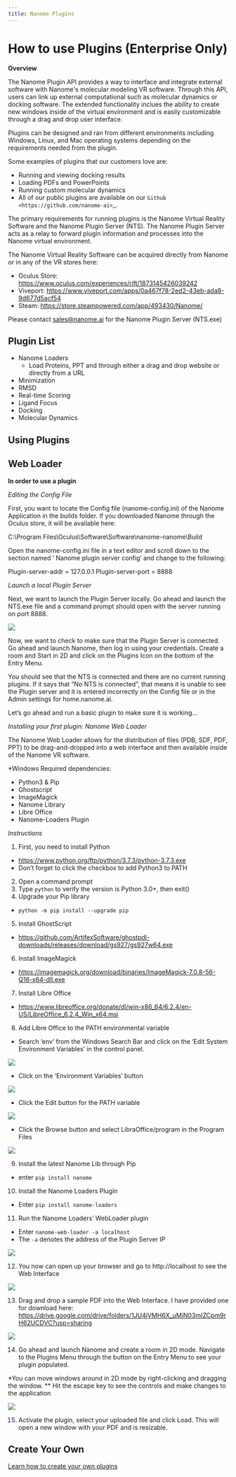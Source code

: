 ```yaml
---
title: Nanome Plugins
---
```


# How to use Plugins (Enterprise Only)

**Overview**

The Nanome Plugin API provides a way to interface and integrate external software with Nanome's molecular modeling VR software.
Through this API, users can link up external computational such as molecular dynamics or docking software.
The extended functionality inclues the ability to create new windows inside of the virtual environment and is easily customizable through a drag and drop user interface.

Plugins can be designed and ran from different environments including Windows, Linux, and Mac operating systems depending on the requirements needed from the plugin.

Some examples of plugins that our customers love are:

- Running and viewing docking results
- Loading PDFs and PowerPoints
- Running custom molecular dynamics
- All of our public plugins are available on our `Github <https://github.com/nanome-ai>`\_.

The primary requirements for running plugins is the Nanome Virtual Reality Software and the Nanome Plugin Server (NTS). The Nanome Plugin Server acts as a relay to forward plugin information and processes into the Nanome virtual environment.

The Nanome Virtual Reality Software can be acquired directly from Nanome or in any of the VR stores here:

- Oculus Store: https://www.oculus.com/experiences/rift/1873145426039242
- Viveport: https://www.viveport.com/apps/0a467f78-2ed2-43eb-ada8-9d677d5acf54
- Steam: https://store.steampowered.com/app/493430/Nanome/

Please contact sales@nanome.ai for the Nanome Plugin Server (NTS.exe)

## Plugin List

- Nanome Loaders
  - Load Proteins, PPT and through either a drag and drop website or directly from a URL
- Minimization
- RMSD
- Real-time Scoring
- Ligand Focus
- Docking
- Molecular Dynamics

## Using Plugins

## Web Loader

**In order to use a plugin**

_Editing the Config File_

First, you want to locate the Config file (nanome-config.ini) of the Nanome Application in the builds folder.
If you downloaded Nanome through the Oculus store, it will be available here:

C:\Program Files\Oculus\Software\Software\nanome-nanome\Build

Open the nanome-config.ini file in a text editor and scroll down to the section named ‘ Nanome plugin server config’ and change to the following:

Plugin-server-addr = 127.0.0.1
Plugin-server-port = 8888

_Launch a local Plugin Server_

Next, we want to launch the Plugin Server locally. Go ahead and launch the NTS.exe file and a command prompt should open with the server running on port 8888.

![](./.vuepress/public/assets/plugins-page/runningNTS.png)

Now, we want to check to make sure that the Plugin Server is connected. Go ahead and launch Nanome, then log in using your credentials. Create a room and Start in 2D and click on the Plugins Icon on the bottom of the Entry Menu.

You should see that the NTS is connected and there are no current running plugins. If it says that “No NTS is connected”, that means it is unable to see the Plugin server and it is entered incorrectly on the Config file or in the Admin settings for home.nanome.ai.

Let’s go ahead and run a basic plugin to make sure it is working…

_Installing your first plugin: Nanome Web Loader_

The Nanome Web Loader allows for the distribution of files (PDB, SDF, PDF, PPT) to be drag-and-dropped into a web interface and then available inside of the Nanome VR software.

\*Windows
Required dependencies:

- Python3 & Pip
- Ghostscript
- ImageMagick
- Nanome Library
- Libre Office
- Nanome-Loaders Plugin

_Instructions_

1. First, you need to install Python

- https://www.python.org/ftp/python/3.7.3/python-3.7.3.exe
- Don’t forget to click the checkbox to add Python3 to PATH

2. Open a command prompt
3. Type `python` to verify the version is Python 3.0+, then exit()
4. Upgrade your Pip library

- `python -m pip install --upgrade pip`

5. Install GhostScript

- https://github.com/ArtifexSoftware/ghostpdl-downloads/releases/download/gs927/gs927w64.exe

6. Install ImageMagick

- https://imagemagick.org/download/binaries/ImageMagick-7.0.8-56-Q16-x64-dll.exe

7. Install Libre Office

- https://www.libreoffice.org/donate/dl/win-x86_64/6.2.4/en-US/LibreOffice_6.2.4_Win_x64.msi

8. Add Libre Office to the PATH environmental variable

- Search ‘env’ from the Windows Search Bar and click on the ‘Edit System Environment Variables’ in the control panel.

![](./.vuepress/public/assets/plugins-page/search_env.png)

- Click on the ‘Environment Variables’ button

![](./.vuepress/public/assets/plugins-page/find_env.png)

- Click the Edit button for the PATH variable

![](./.vuepress/public/assets/plugins-page/edit_path.png)

- Click the Browse button and select LibraOffice/program in the Program Files

![](./.vuepress/public/assets/plugins-page/browse_path.png)

9. Install the latest Nanome Lib through Pip

- enter `pip install nanome`

10. Install the Nanome Loaders Plugin

- Enter `pip install nanome-loaders`

11. Run the Nanome Loaders’ WebLoader plugin

- Enter `nanome-web-loader -a localhost`
- The `-a` denotes the address of the Plugin Server IP

![](./.vuepress/public/assets/plugins-page/running_plugin.png)

12. You now can open up your browser and go to http://localhost to see the Web Interface

![](./.vuepress/public/assets/plugins-page/webloader_browserprompt.png)

13. Drag and drop a sample PDF into the Web Interface. I have provided one for download here: https://drive.google.com/drive/folders/1JU4jVMH6X_uMjN03mIZCpm9rH62UCDVC?usp=sharing

![](./.vuepress/public/assets/plugins-page/webloader_uploaded.png)

14. Go ahead and launch Nanome and create a room in 2D mode. Navigate to the Plugins Menu through the button on the Entry Menu to see your plugin populated.

\*You can move windows around in 2D mode by right-clicking and dragging the window.
\*\* Hit the escape key to see the controls and make changes to the application

![](./.vuepress/public/assets/plugins-page/2Dmode_plugins.png)

15. Activate the plugin, select your uploaded file and click Load. This will open a new window with your PDF and is resizable.

## Create Your Own

[Learn how to create your own plugins](https://nanome.readthedocs.io/en/latest/)
